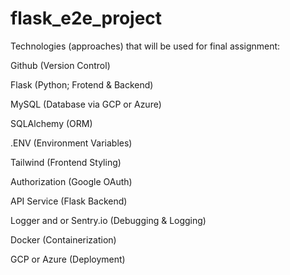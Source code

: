 # flask_e2e_project

Technologies (approaches) that will be used for final assignment:

Github (Version Control)

Flask (Python; Frotend & Backend)

MySQL (Database via GCP or Azure)

SQLAlchemy (ORM)

.ENV (Environment Variables)

Tailwind (Frontend Styling)

Authorization (Google OAuth)

API Service (Flask Backend)

Logger and or Sentry.io (Debugging & Logging)

Docker (Containerization)

GCP or Azure (Deployment)
